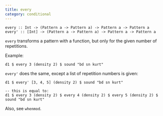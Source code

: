 ```yaml
---
title: every
category: conditional
---
```


~~~~ {haskell}
every :: Int -> (Pattern a -> Pattern a) -> Pattern a -> Pattern a
every' :: [Int] -> (Pattern a -> Pattern a) -> Pattern a -> Pattern a
~~~~

`every` transforms a pattern with a function, but only for the given number of repetitions.

Example:

~~~~ {haskell}
d1 $ every 3 (density 2) $ sound "bd sn kurt"
~~~~

`every'` does the same, except a list of repetition numbers is given:

~~~~ {haskell}
d1 $ every' [3, 4, 5] (density 2) $ sound "bd sn kurt"

-- this is equal to:
d1 $ every 3 (density 2) $ every 4 (density 2) $ every 5 (density 2) $ sound "bd sn kurt"
~~~~

Also, see `whenmod`.
